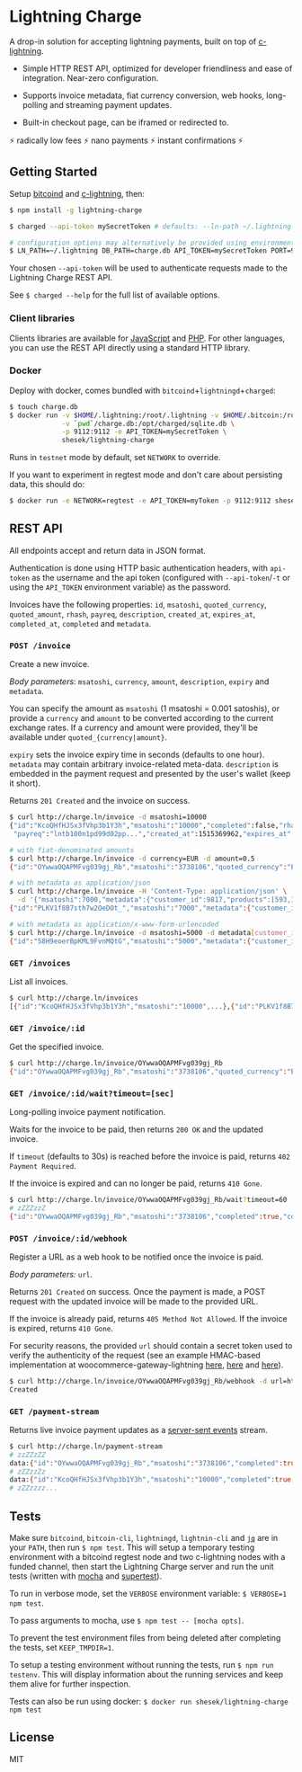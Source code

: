 # Lightning Charge

A drop-in solution for accepting lightning payments, built on top of [c-lightning](https://github.com/ElementsProject/lightning).

- Simple HTTP REST API, optimized for developer friendliness and ease of integration. Near-zero configuration.

- Supports invoice metadata, fiat currency conversion, web hooks, long-polling and streaming payment updates.

- Built-in checkout page, can be iframed or redirected to.

:zap: radically low fees :zap: nano payments :zap: instant confirmations :zap:

## Getting Started

Setup [bitcoind](https://bitcoin.org/en/full-node#linux-instructions)
and [c-lightning](https://github.com/ElementsProject/lightning#getting-started), then:

```bash
$ npm install -g lightning-charge

$ charged --api-token mySecretToken # defaults: --ln-path ~/.lightning --db-path ./charge.db --port 9112

# configuration options may alternatively be provided using environment variables:
$ LN_PATH=~/.lightning DB_PATH=charge.db API_TOKEN=mySecretToken PORT=9112 charged
```

Your chosen `--api-token` will be used to authenticate requests made to the Lightning Charge REST API.

See `$ charged --help` for the full list of available options.

### Client libraries

Clients libraries are available for [JavaScript](https://github.com/ElementsProject/lightning-charge-client-js)
and [PHP](https://github.com/ElementsProject/lightning-charge-client-php).
For other languages, you can use the REST API directly using a standard HTTP library.

### Docker

Deploy with docker, comes bundled with `bitcoind`+`lightningd`+`charged`:

```bash
$ touch charge.db
$ docker run -v $HOME/.lightning:/root/.lightning -v $HOME/.bitcoin:/root/.bitcoin \
             -v `pwd`/charge.db:/opt/charged/sqlite.db \
             -p 9112:9112 -e API_TOKEN=mySecretToken \
             shesek/lightning-charge
```

Runs in `testnet` mode by default, set `NETWORK` to override.

If you want to experiment in regtest mode and don't care about persisting data, this should do:

```bash
$ docker run -e NETWORK=regtest -e API_TOKEN=myToken -p 9112:9112 shesek/lightning-charge
```

## REST API

All endpoints accept and return data in JSON format.

Authentication is done using HTTP basic authentication headers, with `api-token` as the username and
the api token (configured with `--api-token`/`-t` or using the `API_TOKEN` environment variable) as the password.

Invoices have the following properties: `id`, `msatoshi`, `quoted_currency`, `quoted_amount`, `rhash`, `payreq`, `description`, `created_at`, `expires_at`, `completed_at`, `completed` and `metadata`.

### `POST /invoice`

Create a new invoice.

*Body parameters*: `msatoshi`, `currency`, `amount`, `description`, `expiry` and `metadata`.

You can specify the amount as `msatoshi` (1 msatoshi = 0.001 satoshis),
or provide a `currency` and `amount` to be converted according to the current exchange rates.
If a currency and amount were provided, they'll be available under `quoted_{currency|amount}`.

`expiry` sets the invoice expiry time in seconds (defaults to one hour).
`metadata` may contain arbitrary invoice-related meta-data.
`description` is embedded in the payment request and presented by the user's wallet (keep it short).

Returns `201 Created` and the invoice on success.

```bash
$ curl http://charge.ln/invoice -d msatoshi=10000
{"id":"KcoQHfHJSx3fVhp3b1Y3h","msatoshi":"10000","completed":false,"rhash":"6823e46a08f50...",
 "payreq":"lntb100n1pd99d02pp...","created_at":1515369962,"expires_at":1515373562}

# with fiat-denominated amounts
$ curl http://charge.ln/invoice -d currency=EUR -d amount=0.5
{"id":"OYwwaOQAPMFvg039gj_Rb","msatoshi":"3738106","quoted_currency":"EUR","quoted_amount":"0.5",...}

# with metadata as application/json
$ curl http://charge.ln/invoice -H 'Content-Type: application/json' \
  -d '{"msatoshi":7000,"metadata":{"customer_id":9817,"products":[593,182]}}'
{"id":"PLKV1f8B7sth7w2OeDOt_","msatoshi":"7000","metadata":{"customer_id":9817,"products":[593,182]},...}

# with metadata as application/x-www-form-urlencoded
$ curl http://charge.ln/invoice -d msatoshi=5000 -d metadata[customer_id]=9817 -d metadata[product_id]=7189
{"id":"58H9eoerBpKML9FvnMQtG","msatoshi":"5000","metadata":{"customer_id":"9817","product_id":"7189"},...}
```

### `GET /invoices`

List all invoices.

```bash
$ curl http://charge.ln/invoices
[{"id":"KcoQHfHJSx3fVhp3b1Y3h","msatoshi":"10000",...},{"id":"PLKV1f8B7sth7w2OeDOt_","msatoshi":"7000"},...]
```

### `GET /invoice/:id`

Get the specified invoice.

```bash
$ curl http://charge.ln/invoice/OYwwaOQAPMFvg039gj_Rb
{"id":"OYwwaOQAPMFvg039gj_Rb","msatoshi":"3738106","quoted_currency":"EUR","quoted_amount":"0.5","completed":false,...}
```

### `GET /invoice/:id/wait?timeout=[sec]`

Long-polling invoice payment notification.

Waits for the invoice to be paid, then returns `200 OK` and the updated invoice.

If `timeout` (defaults to 30s) is reached before the invoice is paid, returns `402 Payment Required`.

If the invoice is expired and can no longer be paid, returns `410 Gone`.

```bash
$ curl http://charge.ln/invoice/OYwwaOQAPMFvg039gj_Rb/wait?timeout=60
# zZZZzzZ
{"id":"OYwwaOQAPMFvg039gj_Rb","msatoshi":"3738106","completed":true,"completed_at":1515371152,...}
```

### `POST /invoice/:id/webhook`

Register a URL as a web hook to be notified once the invoice is paid.

*Body parameters:* `url`.

Returns `201 Created` on success. Once the payment is made, a POST request with the updated invoice will be made to the provided URL.

If the invoice is already paid, returns `405 Method Not Allowed`. If the invoice is expired, returns `410 Gone`.

For security reasons, the provided `url` should contain a secret token used to verify the authenticity of the request
(see an example HMAC-based implementation at woocommerce-gateway-lightning
[here](https://github.com/ElementsProject/woocommerce-gateway-lightning/blob/4051a70147a01b4387598a9facd9c00cae4981f8/woocommerce-gateway-lightning.php#L102-L103),
[here](https://github.com/ElementsProject/woocommerce-gateway-lightning/blob/4051a70147a01b4387598a9facd9c00cae4981f8/woocommerce-gateway-lightning.php#L182-L193)
and [here](https://github.com/ElementsProject/woocommerce-gateway-lightning/blob/4051a70147a01b4387598a9facd9c00cae4981f8/woocommerce-gateway-lightning.php#L119)).

```bash
$ curl http://charge.ln/invoice/OYwwaOQAPMFvg039gj_Rb/webhook -d url=http://example.com/callback
Created
```

### `GET /payment-stream`

Returns live invoice payment updates as a [server-sent events](https://streamdata.io/blog/server-sent-events/) stream.

```bash
$ curl http://charge.ln/payment-stream
# zzZZzZZ
data:{"id":"OYwwaOQAPMFvg039gj_Rb","msatoshi":"3738106","completed":true,"completed_at":1515371152,...}
# zZZzzZz
data:{"id":"KcoQHfHJSx3fVhp3b1Y3h","msatoshi":"10000","completed":true,"completed_at":1515681209,...}
# zZZzzzz...
```

## Tests

Make sure `bitcoind`, `bitcoin-cli`, `lightningd`, `lightnin-cli`
and [`jq`](https://stedolan.github.io/jq/download/) are in your `PATH`,
then run `$ npm test`.
This will setup a temporary testing environment with a bitcoind regtest node
and two c-lightning nodes with a funded channel,
then start the Lightning Charge server and run the unit tests
(written with [mocha](https://mochajs.org/) and [supertest](https://github.com/visionmedia/supertest)).

To run in verbose mode, set the `VERBOSE` environment variable: `$ VERBOSE=1 npm test`.

To pass arguments to mocha, use `$ npm test -- [mocha opts]`.

To prevent the test environment files from being deleted after completing the tests, set `KEEP_TMPDIR=1`.

To setup a testing environment without running the tests, run `$ npm run testenv`.
This will display information about the running services and keep them alive for further inspection.

Tests can also be run using docker: `$ docker run shesek/lightning-charge npm test`

## License

MIT
